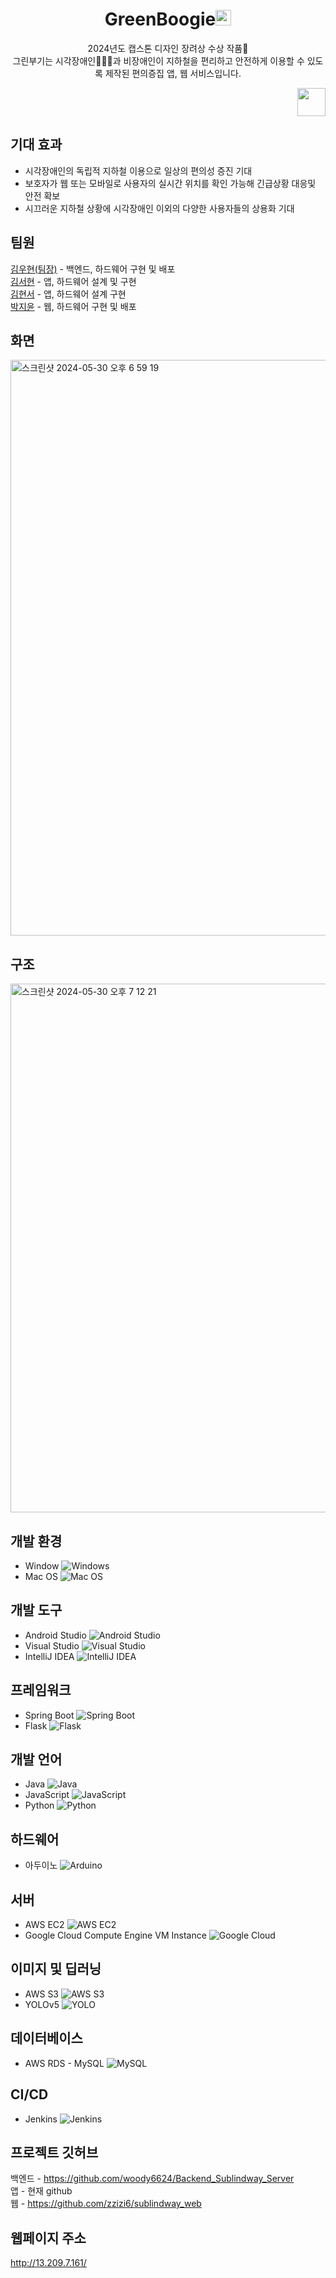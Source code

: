 <h1 align="center">GreenBoogie<img width="25" alt="yap" src="https://github.com/zzizi6/sublindway_A/assets/103871252/0c5eff60-523d-49ad-b957-c92574d24393"></h1>

<p align="center">2024년도 캡스톤 디자인 장려상 수상 작품🥉<br>그린부기는 시각장애인🧑🏻‍🦯과 비장애인이 지하철을 편리하고 안전하게 이용할 수 있도록 제작된 편의증집 앱, 웹 서비스입니다.</p>

<div align="right">
    <img src="https://github.com/zzizi6/sublindway_A/assets/130573661/5fc1096b-7b75-4e23-bdc3-8c786a9354fe" width="45" height="45">
</div>





## 기대 효과
- 시각장애인의 독립적 지하철 이용으로 일상의 편의성 증진 기대
- 보호자가 웹 또는 모바일로 사용자의 실시간 위치를 확인 가능해 긴급상황 대응및 안전 확보
- 시끄러운 지하철 상황에 시각장애인 이외의 다양한 사용자들의 상용화 기대

## 팀원
[김우현(팀장)](https://github.com/woody6624) - 백엔드, 하드웨어 구현 및 배포 \
[김서현](https://github.com/akrxso) - 앱, 하드웨어 설계 및 구현 \
[김현서](https://github.com/eeazzy) - 앱, 하드웨어 설계 구현 \
[박지윤](https://github.com/zzizi6) - 웹, 하드웨어 구현 및 배포

## 화면
<img width="921" alt="스크린샷 2024-05-30 오후 6 59 19" src="https://github.com/zzizi6/sublindway_A/assets/130573661/c404e766-e942-4a64-a908-76ce1100c330">

## 구조
<img width="846" alt="스크린샷 2024-05-30 오후 7 12 21" src="https://github.com/zzizi6/sublindway_A/assets/130573661/b1ef0fd4-bede-4682-aba5-69208844dc34">

## 개발 환경
- Window ![Windows](https://img.icons8.com/color/20/000000/windows-10.png)
- Mac OS ![Mac OS](https://img.icons8.com/color/20/000000/mac-os.png)

## 개발 도구
- Android Studio ![Android Studio](https://img.icons8.com/color/20/000000/android-studio--v3.png)
- Visual Studio ![Visual Studio](https://img.icons8.com/color/20/000000/visual-studio--v2.png)
- IntelliJ IDEA ![IntelliJ IDEA](https://img.icons8.com/color/20/000000/intellij-idea.png)

## 프레임워크
- Spring Boot ![Spring Boot](https://img.icons8.com/color/20/000000/spring-logo.png)
- Flask ![Flask](https://img.icons8.com/ios/20/000000/flask.png)

## 개발 언어
- Java ![Java](https://img.icons8.com/color/20/000000/java-coffee-cup-logo--v1.png)
- JavaScript ![JavaScript](https://img.icons8.com/color/20/000000/javascript--v1.png)
- Python ![Python](https://img.icons8.com/color/20/000000/python--v1.png)

## 하드웨어
- 아두이노 ![Arduino](https://img.icons8.com/color/20/000000/arduino.png)

## 서버
- AWS EC2 ![AWS EC2](https://img.icons8.com/color/20/000000/amazon-web-services.png)
- Google Cloud Compute Engine VM Instance ![Google Cloud](https://img.icons8.com/color/20/000000/google-cloud.png)

## 이미지 및 딥러닝
- AWS S3 ![AWS S3](https://img.icons8.com/color/20/000000/amazon-s3.png)
- YOLOv5 ![YOLO](https://github.com/ultralytics/yolov5/raw/master/data/images/yolov5_logo.png)

## 데이터베이스
- AWS RDS - MySQL ![MySQL](https://img.icons8.com/color/20/000000/mysql-logo.png)

## CI/CD
- Jenkins ![Jenkins](https://img.icons8.com/color/20/000000/jenkins.png)

## 프로젝트 깃허브
백엔드 - https://github.com/woody6624/Backend_Sublindway_Server \
앱 - 현재 github \
웹 - https://github.com/zzizi6/sublindway_web

## 웹페이지 주소
http://13.209.7.161/
